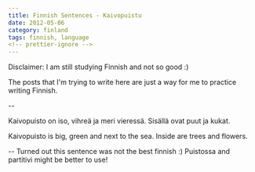 ```yaml
---
title: Finnish Sentences - Kaivopuistu
date: 2012-05-06
category: finland
tags: finnish, language
<!-- prettier-ignore -->
---
```


Disclaimer: I am still studying Finnish and not so good :)

The posts that I'm trying to write here are just a way for me to practice writing Finnish.

\--

Kaivopuisto on iso, vihreä ja meri vieressä. Sisällä ovat puut ja kukat.

Kaivopuisto is big, green and next to the sea. Inside are trees and flowers.

\-- Turned out this sentence was not the best finnish :) Puistossa and partitivi might be better to use!
